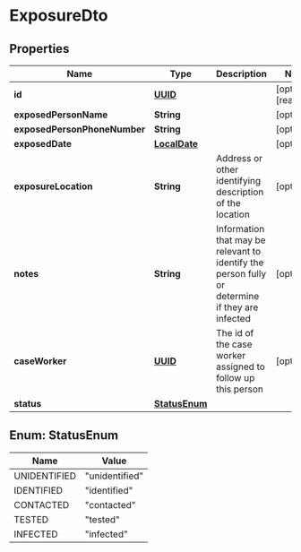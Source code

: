 

# ExposureDto

## Properties

Name | Type | Description | Notes
------------ | ------------- | ------------- | -------------
**id** | [**UUID**](UUID.md) |  |  [optional] [readonly]
**exposedPersonName** | **String** |  |  [optional]
**exposedPersonPhoneNumber** | **String** |  |  [optional]
**exposedDate** | [**LocalDate**](LocalDate.md) |  |  [optional]
**exposureLocation** | **String** | Address or other identifying description of the location |  [optional]
**notes** | **String** | Information that may be relevant to identify the person fully or determine if they are infected |  [optional]
**caseWorker** | [**UUID**](UUID.md) | The id of the case worker assigned to follow up this person |  [optional]
**status** | [**StatusEnum**](#StatusEnum) |  | 



## Enum: StatusEnum

Name | Value
---- | -----
UNIDENTIFIED | &quot;unidentified&quot;
IDENTIFIED | &quot;identified&quot;
CONTACTED | &quot;contacted&quot;
TESTED | &quot;tested&quot;
INFECTED | &quot;infected&quot;



